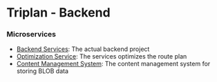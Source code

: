 # Triplan - Backend

### Microservices

- [Backend Services](https://gitlab.lrz.de/seba-master-2022/team-05/prototype/-/tree/main/backend/services): The actual backend project
- [Optimization Service](https://gitlab.lrz.de/seba-master-2022/team-05/prototype/-/tree/main/backend/optimization): The services optimizes the route plan
- [Content Management System](https://gitlab.lrz.de/seba-master-2022/team-05/prototype/-/tree/main/backend/cms): The content management system for storing BLOB data

